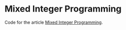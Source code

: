 # Mixed Integer Programming

Code for the article [Mixed Integer Programming](https://mochan.org/posts/mixed-integer-programming/).